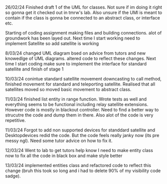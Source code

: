 26/02/24
Finished draft 1 of the UML for classes. Not sure if im doing it right so gonna get it checked out in tmrw's lab. Also unsure if the UMl is meant to contain if the class is gonna be
connected to an abstract class, or interface etc.

Starting of coding assignment making files and building connections. alot of groundwork has been layed out. Next time I start working need to implement Satellite so add satellite is working

8/03/24
changed UML diagram bsed on advice from tutors and new knowedlge of UML diagrams. altered code to reflect these changes. Next time I start coding make sure to implement the interface for standard satellite and finish of stage 1

10/03/24 
conintue standard satellite movement downcasting to call method, finished movement for standard and teleporting satellite. Realised that all satellites moved so moved basic movement to abstract class.

11/03/24
finished list entity in range function. Wrote tests as well and everything seems to be functional including relay satellite extensions. However code is mostly in blackout controller. Need to find a better way to strucutre the code and dump them in there. Also alot of the code is very repetitive.

11/03/24
Forgot to add non supported devices for standdard satellite and Desktopdevices
redid the code. But the code feels really janky now (its pre messy ngl). Need some tutor advice on how to fix it.


12/03/24
Went to lab to get tutors help know I need to make entity class now to fix all the code in black box and make style better


13/03/24
implemented entities class and refactored code to reflect this change (bruh this took so long and i had to delete 90% of my visibility code sadge).